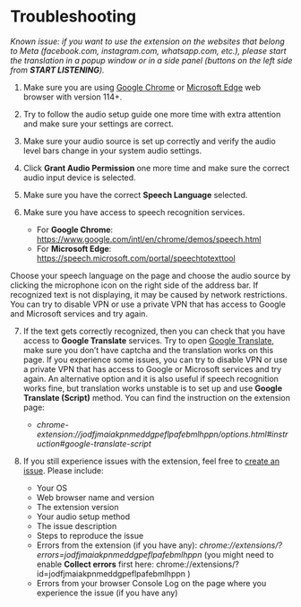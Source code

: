# Troubleshooting

*Known issue: if you want to use the extension on the websites that belong to Meta (facebook.com, instagram.com, whatsapp.com, etc.), please start the translation in a popup window or in a side panel (buttons on the left side from **START LISTENING**).*

1. Make sure you are using [Google Chrome](https://www.google.com/chrome/) or [Microsoft Edge](https://www.microsoft.com/edge) web browser with version 114+.
2. Try to follow the audio setup guide one more time with extra attention and make sure your settings are correct.
3. Make sure your audio source is set up correctly and verify the audio level bars change in your system audio settings.
4. Click **Grant Audio Permission** one more time and make sure the correct audio input device is selected.
5. Make sure you have the correct **Speech Language** selected.
6. Make sure you have access to speech recognition services.
   
   - For **Google Chrome**: https://www.google.com/intl/en/chrome/demos/speech.html
   - For **Microsoft Edge**: https://speech.microsoft.com/portal/speechtotexttool

Choose your speech language on the page and choose the audio source by clicking the microphone icon on the right side of the address bar. If recognized text is not displaying, it may be caused by network restrictions. You can try to disable VPN or use a private VPN that has access to Google and Microsoft services and try again.

7. If the text gets correctly recognized, then you can check that you have access to **Google Translate** services. Try to open [Google Translate](https://translate.google.com/), make sure you don’t have captcha and the translation works on this page. If you experience some issues, you can try to disable VPN or use a private VPN that has access to Google or Microsoft services and try again. An alternative option and it is also useful if speech recognition works fine, but translation works unstable is to set up and use **Google Translate (Script)** method. You can find the instruction on the extension page:

    - *chrome-extension://jodfjmaiakpnmeddgpeflpafebmlhppn/options.html#instruction#google-translate-script*
 
8. If you still experience issues with the extension, feel free to [create an issue](https://github.com/speech-translator-ext/speech-translator-readme/issues). Please include:
   - Your OS
   - Web browser name and version
   - The extension version
   - Your audio setup method
   - The issue description
   - Steps to reproduce the issue
   - Errors from the extension (if you have any): *chrome://extensions/?errors=jodfjmaiakpnmeddgpeflpafebmlhppn* (you might need to enable **Collect errors** first here: chrome://extensions/?id=jodfjmaiakpnmeddgpeflpafebmlhppn )
   - Errors from your browser Console Log on the page where you experience the issue (if you have any)
